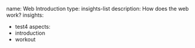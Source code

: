 name: Web Introduction
type: insights-list
description: How does the web work?
insights:

- test4
  aspects:
- introduction
- workout
